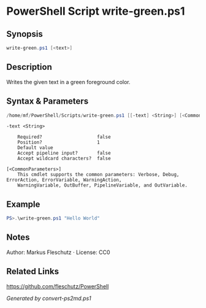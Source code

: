 # PowerShell Script write-green.ps1

## Synopsis
```powershell
write-green.ps1 [<text>]
```

## Description
Writes the given text in a green foreground color.

## Syntax & Parameters
```powershell
/home/mf/PowerShell/Scripts/write-green.ps1 [[-text] <String>] [<CommonParameters>]
```

```
-text <String>
    
    Required?                    false
    Position?                    1
    Default value                
    Accept pipeline input?       false
    Accept wildcard characters?  false
```

```
[<CommonParameters>]
    This cmdlet supports the common parameters: Verbose, Debug, ErrorAction, ErrorVariable, WarningAction, 
    WarningVariable, OutBuffer, PipelineVariable, and OutVariable.
```

## Example
```powershell
PS>.\write-green.ps1 "Hello World"
```


## Notes
Author: Markus Fleschutz · License: CC0

## Related Links
https://github.com/fleschutz/PowerShell

*Generated by convert-ps2md.ps1*

